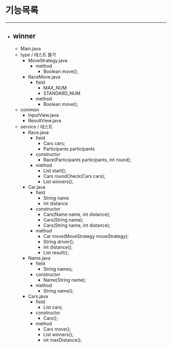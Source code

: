 # 기능목록

---

- ## winner
  - Main.java
  - type / 테스트 불가
    - MoveStrategy.java
      - method
        - Boolean move();
    - RaceMove.java
      - field
        - MAX_NUM
        - STANDARD_NUM
      - method
        - Boolean move();
  - common
    - InputView.java
    - ResultView.java
  - service / 테스트
    - Race.java
      - field
        - Cars cars;
        - Participants participants
      - constructor
        - Race(Participants participants, int round);
      - method
        - List<Cars> start();
        - Cars roundCheck(Cars cars);
        - List<String> winners();
    - Car.java
      - field
        - String name
        - int distance
      - constructor
        - Cars(Name name, int distance);
        - Cars(String name);
        - Cars(String name, int distance);
      - method
        - Car move(MoveStrategy moveStrategy);
        - String driver();
        - int distance();
        - List<ResultData> result();
    - Name.java
      - field
        - String names;
      - constructor
        - Name(String name);
      - method
        - String name();
    - Cars.java
      - field
        - List<Car> cars;
      - constructor
        - Cars();
      - method
        - Cars move();
        - List<String> winners();
        - int maxDistance();

